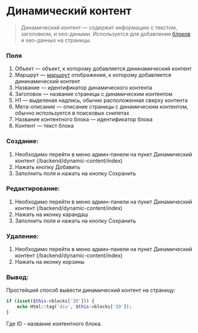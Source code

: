 # Динамический контент


> Динамический контент — содержит информацию с текстом, заголовком, и seo-даными. Используется для добавления [блоков](http://www.yiiframework.com/doc-2.0/guide-structure-views.html#using-blocks) и seo-данных на страницы.

### Поля

1. Объект — объект, к которому добавляется дининамический контент
2. Маршрут — [маршрут](http://www.yiiframework.com/doc-2.0/guide-structure-controllers.html#routes) отображения, к которому добавляется дининамический контент
3. Название — идентификатор динамического контента
4. Заголовок — название страницы с динамическим контентом
5. H1 — выделеная надпись, обычно расположенная сверху контента
6. Мета-описание — описание страницы с динамическим контентом, обычно используется в поисковых снипетах
7. Название контентного блока — идентификатор блока
8. Контент — текст блока

### Создание:

1. Необходимо перейти в меню админ-панели на пункт Динамический контент (/backend/dynamic-content/index)
2. Нажать кнопку Добавить
3. Заполнить поля и нажать на кнопку Сохранить

### Редактирование:

1. Необходимо перейти в меню админ-панели на пункт Динамический контент (/backend/dynamic-content/index)
2. Нажать на иконку карандаш
3. Заполнить поля и нажать на кнопку Сохранить

### Удаление:

1. Необходимо перейти в меню админ-панели на пункт Динамический контент (/backend/dynamic-content/index)
2. Нажать на иконку корзины

### Вывод:

Простейший способ вывести динамический контент на страницу:

```php
if (isset($this->blocks['ID'])) {
    echo Html::tag('div', $this->blocks['ID']);
}
```

Где ID - название контентного блока.
